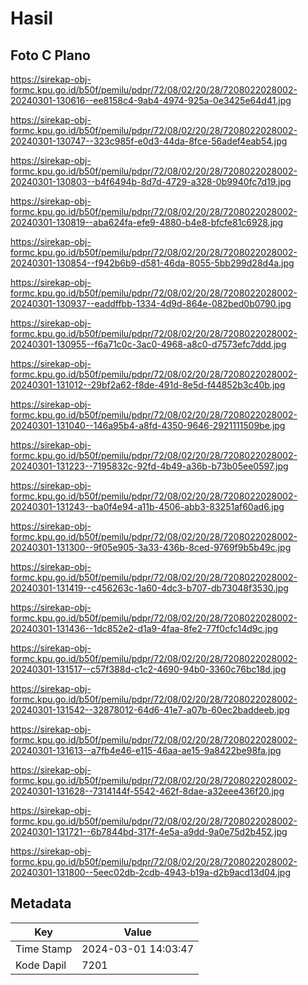 # Hasil

## Foto C Plano

https://sirekap-obj-formc.kpu.go.id/b50f/pemilu/pdpr/72/08/02/20/28/7208022028002-20240301-130616--ee8158c4-9ab4-4974-925a-0e3425e64d41.jpg

https://sirekap-obj-formc.kpu.go.id/b50f/pemilu/pdpr/72/08/02/20/28/7208022028002-20240301-130747--323c985f-e0d3-44da-8fce-56adef4eab54.jpg

https://sirekap-obj-formc.kpu.go.id/b50f/pemilu/pdpr/72/08/02/20/28/7208022028002-20240301-130803--b4f6494b-8d7d-4729-a328-0b9940fc7d19.jpg

https://sirekap-obj-formc.kpu.go.id/b50f/pemilu/pdpr/72/08/02/20/28/7208022028002-20240301-130819--aba624fa-efe9-4880-b4e8-bfcfe81c6928.jpg

https://sirekap-obj-formc.kpu.go.id/b50f/pemilu/pdpr/72/08/02/20/28/7208022028002-20240301-130854--f942b6b9-d581-46da-8055-5bb299d28d4a.jpg

https://sirekap-obj-formc.kpu.go.id/b50f/pemilu/pdpr/72/08/02/20/28/7208022028002-20240301-130937--eaddffbb-1334-4d9d-864e-082bed0b0790.jpg

https://sirekap-obj-formc.kpu.go.id/b50f/pemilu/pdpr/72/08/02/20/28/7208022028002-20240301-130955--f6a71c0c-3ac0-4968-a8c0-d7573efc7ddd.jpg

https://sirekap-obj-formc.kpu.go.id/b50f/pemilu/pdpr/72/08/02/20/28/7208022028002-20240301-131012--29bf2a62-f8de-491d-8e5d-f44852b3c40b.jpg

https://sirekap-obj-formc.kpu.go.id/b50f/pemilu/pdpr/72/08/02/20/28/7208022028002-20240301-131040--146a95b4-a8fd-4350-9646-2921111509be.jpg

https://sirekap-obj-formc.kpu.go.id/b50f/pemilu/pdpr/72/08/02/20/28/7208022028002-20240301-131223--7195832c-92fd-4b49-a36b-b73b05ee0597.jpg

https://sirekap-obj-formc.kpu.go.id/b50f/pemilu/pdpr/72/08/02/20/28/7208022028002-20240301-131243--ba0f4e94-a11b-4506-abb3-83251af60ad6.jpg

https://sirekap-obj-formc.kpu.go.id/b50f/pemilu/pdpr/72/08/02/20/28/7208022028002-20240301-131300--9f05e905-3a33-436b-8ced-9769f9b5b49c.jpg

https://sirekap-obj-formc.kpu.go.id/b50f/pemilu/pdpr/72/08/02/20/28/7208022028002-20240301-131419--c456263c-1a60-4dc3-b707-db73048f3530.jpg

https://sirekap-obj-formc.kpu.go.id/b50f/pemilu/pdpr/72/08/02/20/28/7208022028002-20240301-131436--1dc852e2-d1a9-4faa-8fe2-77f0cfc14d9c.jpg

https://sirekap-obj-formc.kpu.go.id/b50f/pemilu/pdpr/72/08/02/20/28/7208022028002-20240301-131517--c57f388d-c1c2-4690-94b0-3360c76bc18d.jpg

https://sirekap-obj-formc.kpu.go.id/b50f/pemilu/pdpr/72/08/02/20/28/7208022028002-20240301-131542--32878012-64d6-41e7-a07b-60ec2baddeeb.jpg

https://sirekap-obj-formc.kpu.go.id/b50f/pemilu/pdpr/72/08/02/20/28/7208022028002-20240301-131613--a7fb4e46-e115-46aa-ae15-9a8422be98fa.jpg

https://sirekap-obj-formc.kpu.go.id/b50f/pemilu/pdpr/72/08/02/20/28/7208022028002-20240301-131628--7314144f-5542-462f-8dae-a32eee436f20.jpg

https://sirekap-obj-formc.kpu.go.id/b50f/pemilu/pdpr/72/08/02/20/28/7208022028002-20240301-131721--6b7844bd-317f-4e5a-a9dd-9a0e75d2b452.jpg

https://sirekap-obj-formc.kpu.go.id/b50f/pemilu/pdpr/72/08/02/20/28/7208022028002-20240301-131800--5eec02db-2cdb-4943-b19a-d2b9acd13d04.jpg


## Metadata

| Key        | Value               |
| ---------- | ------------------- |
| Time Stamp | 2024-03-01 14:03:47 |
| Kode Dapil | 7201                |



